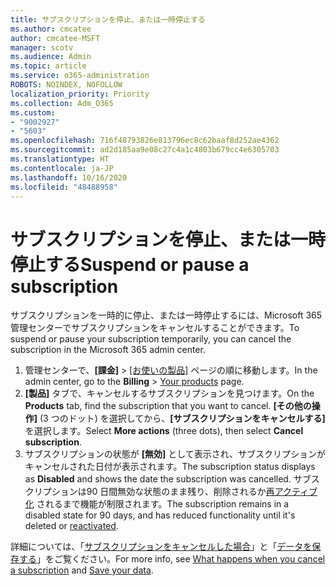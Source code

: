 ```yaml
---
title: サブスクリプションを停止、または一時停止する
ms.author: cmcatee
author: cmcatee-MSFT
manager: scotv
ms.audience: Admin
ms.topic: article
ms.service: o365-administration
ROBOTS: NOINDEX, NOFOLLOW
localization_priority: Priority
ms.collection: Adm_O365
ms.custom:
- "9002927"
- "5603"
ms.openlocfilehash: 716f48793826e813796ec8c62baaf8d252ae4362
ms.sourcegitcommit: ad2d185aa9e08c27c4a1c4803b679cc4e6305703
ms.translationtype: HT
ms.contentlocale: ja-JP
ms.lasthandoff: 10/16/2020
ms.locfileid: "48488958"
---
```

# <a name="suspend-or-pause-a-subscription"></a><span data-ttu-id="14875-102">サブスクリプションを停止、または一時停止する</span><span class="sxs-lookup"><span data-stu-id="14875-102">Suspend or pause a subscription</span></span>

<span data-ttu-id="14875-103">サブスクリプションを一時的に停止、または一時停止するには、Microsoft 365 管理センターでサブスクリプションをキャンセルすることができます。</span><span class="sxs-lookup"><span data-stu-id="14875-103">To suspend or pause your subscription temporarily, you can cancel the subscription in the Microsoft 365 admin center.</span></span>

1. <span data-ttu-id="14875-104">管理センターで、**[課金]** > [[お使いの製品]](https://go.microsoft.com/fwlink/p/?linkid=842054) ページの順に移動します。</span><span class="sxs-lookup"><span data-stu-id="14875-104">In the admin center, go to the **Billing** > [Your products](https://go.microsoft.com/fwlink/p/?linkid=842054) page.</span></span>
2. <span data-ttu-id="14875-105">**[製品]** タブで、キャンセルするサブスクリプションを見つけます。</span><span class="sxs-lookup"><span data-stu-id="14875-105">On the **Products** tab, find the subscription that you want to cancel.</span></span> <span data-ttu-id="14875-106">**[その他の操作]** (3 つのドット) を選択してから、**[サブスクリプションをキャンセルする]** を選択します。</span><span class="sxs-lookup"><span data-stu-id="14875-106">Select **More actions** (three dots), then select **Cancel subscription**.</span></span>
3. <span data-ttu-id="14875-107">サブスクリプションの状態が **[無効]** として表示され、サブスクリプションがキャンセルされた日付が表示されます。</span><span class="sxs-lookup"><span data-stu-id="14875-107">The subscription status displays as **Disabled** and shows the date the subscription was cancelled.</span></span> <span data-ttu-id="14875-108">サブスクリプションは90 日間無効な状態のまま残り、削除されるか[再アクティブ化](https://docs.microsoft.com/microsoft-365/commerce/subscriptions/reactivate-your-subscription) されるまで機能が制限されます。</span><span class="sxs-lookup"><span data-stu-id="14875-108">The subscription remains in a disabled state for 90 days, and has reduced functionality until it's deleted or [reactivated](https://docs.microsoft.com/microsoft-365/commerce/subscriptions/reactivate-your-subscription).</span></span>

<span data-ttu-id="14875-109">詳細については、「[サブスクリプションをキャンセルした場合](https://docs.microsoft.com/microsoft-365/commerce/subscriptions/cancel-your-subscription#what-happens-when-you-cancel-a-subscription)」と「[データを保存する](https://docs.microsoft.com/microsoft-365/commerce/subscriptions/cancel-your-subscription#save-your-data)」をご覧ください。</span><span class="sxs-lookup"><span data-stu-id="14875-109">For more info, see [What happens when you cancel a subscription](https://docs.microsoft.com/microsoft-365/commerce/subscriptions/cancel-your-subscription#what-happens-when-you-cancel-a-subscription) and [Save your data](https://docs.microsoft.com/microsoft-365/commerce/subscriptions/cancel-your-subscription#save-your-data).</span></span>
